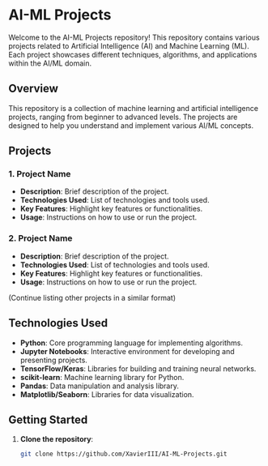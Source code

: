 # AI-ML Projects

Welcome to the AI-ML Projects repository! This repository contains various projects related to Artificial Intelligence (AI) and Machine Learning (ML). Each project showcases different techniques, algorithms, and applications within the AI/ML domain.

## Overview

This repository is a collection of machine learning and artificial intelligence projects, ranging from beginner to advanced levels. The projects are designed to help you understand and implement various AI/ML concepts.

## Projects

### 1. Project Name
- **Description**: Brief description of the project.
- **Technologies Used**: List of technologies and tools used.
- **Key Features**: Highlight key features or functionalities.
- **Usage**: Instructions on how to use or run the project.

### 2. Project Name
- **Description**: Brief description of the project.
- **Technologies Used**: List of technologies and tools used.
- **Key Features**: Highlight key features or functionalities.
- **Usage**: Instructions on how to use or run the project.

(Continue listing other projects in a similar format)

## Technologies Used

- **Python**: Core programming language for implementing algorithms.
- **Jupyter Notebooks**: Interactive environment for developing and presenting projects.
- **TensorFlow/Keras**: Libraries for building and training neural networks.
- **scikit-learn**: Machine learning library for Python.
- **Pandas**: Data manipulation and analysis library.
- **Matplotlib/Seaborn**: Libraries for data visualization.

## Getting Started

1. **Clone the repository**:
   ```sh
   git clone https://github.com/XavierIII/AI-ML-Projects.git
